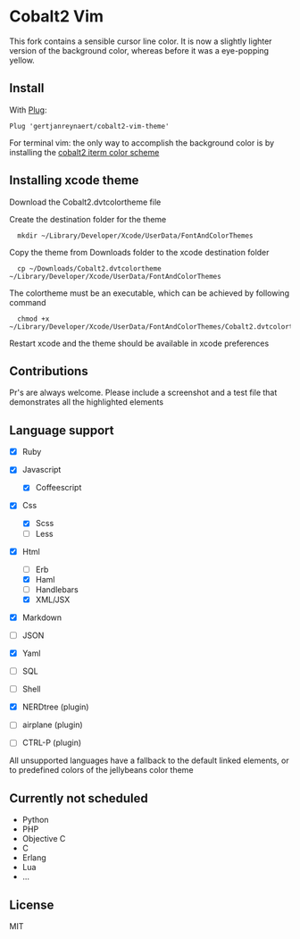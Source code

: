 Cobalt2 Vim
===========

This fork contains a sensible cursor line color. It is now a slightly lighter version
of the background color, whereas before it was a eye-popping yellow.

Install
-------

With [Plug](https://github.com/junegunn/vim-plug):

    Plug 'gertjanreynaert/cobalt2-vim-theme'

For terminal vim: the only way to accomplish the background color is by
installing the [cobalt2 iterm color
scheme](https://github.com/wesbos/Cobalt2-iterm/blob/master/cobalt2.itermcolors)

Installing xcode theme
----------------------

Download the Cobalt2.dvtcolortheme file

Create the destination folder for the theme

```
  mkdir ~/Library/Developer/Xcode/UserData/FontAndColorThemes
```

Copy the theme from Downloads folder to the xcode destination folder

```
  cp ~/Downloads/Cobalt2.dvtcolortheme ~/Library/Developer/Xcode/UserData/FontAndColorThemes
```

The colortheme must be an executable, which can be achieved by following command

```
  chmod +x ~/Library/Developer/Xcode/UserData/FontAndColorThemes/Cobalt2.dvtcolortheme
```

Restart xcode and the theme should be available in xcode preferences

Contributions
-------------

Pr's are always welcome. Please include a screenshot and a test file that
demonstrates all the highlighted elements

Language support
----------------

- [x] Ruby
- [x] Javascript
  - [x] Coffeescript

- [x] Css
  - [x] Scss
  - [ ] Less

- [x] Html
  - [ ] Erb
  - [x] Haml
  - [ ] Handlebars
  - [x] XML/JSX

- [x] Markdown
- [ ] JSON
- [x] Yaml
- [ ] SQL
- [ ] Shell

- [x] NERDtree (plugin)
- [ ] airplane (plugin)
- [ ] CTRL-P (plugin)

All unsupported languages have a fallback to the default linked elements, or
to predefined colors of the jellybeans color theme

Currently not scheduled
-----------------------

- Python
- PHP
- Objective C
- C
- Erlang
- Lua
- ...

License
-------

MIT
